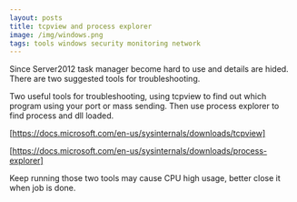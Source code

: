 ```yaml
---
layout: posts
title: tcpview and process explorer
image: /img/windows.png
tags: tools windows security monitoring network
---
```


Since Server2012 task manager become hard to use and details are hided. There are two suggested tools for troubleshooting.

Two useful tools for troubleshooting, using tcpview to find out which program using your port or mass sending. Then use process explorer to find process and dll loaded.

[https://docs.microsoft.com/en-us/sysinternals/downloads/tcpview]

[https://docs.microsoft.com/en-us/sysinternals/downloads/process-explorer]

Keep running those two tools may cause CPU high usage, better close it when job is done. 
